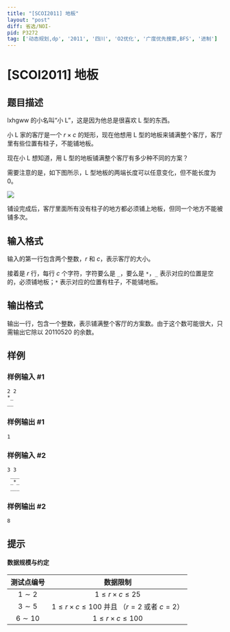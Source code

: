 ```yaml
---
title: "[SCOI2011] 地板"
layout: "post"
diff: 省选/NOI-
pid: P3272
tag: ['动态规划,dp', '2011', '四川', 'O2优化', '广度优先搜索,BFS', '进制']
---
```

# [SCOI2011] 地板
## 题目描述

lxhgww 的小名叫“小 L”，这是因为他总是很喜欢 L 型的东西。

小 L 家的客厅是一个 $r\times c$ 的矩形，现在他想用 L 型的地板来铺满整个客厅，客厅里有些位置有柱子，不能铺地板。

现在小 L 想知道，用 L 型的地板铺满整个客厅有多少种不同的方案？

需要注意的是，如下图所示，L 型地板的两端长度可以任意变化，但不能长度为 $0$。

![](https://cdn.luogu.com.cn/upload/pic/4636.png)

铺设完成后，客厅里面所有没有柱子的地方都必须铺上地板，但同一个地方不能被铺多次。
## 输入格式

输入的第一行包含两个整数，$r$ 和 $c$，表示客厅的大小。

接着是 $r$ 行，每行 $c$ 个字符，字符要么是 `_`，要么是 `*`，`_` 表示对应的位置是空的，必须铺地板；`*` 表示对应的位置有柱子，不能铺地板。
## 输出格式

输出一行，包含一个整数，表示铺满整个客厅的方案数。由于这个数可能很大，只需输出它除以 $20110520$ 的余数。
## 样例

### 样例输入 #1
```
2 2
*_
__
```
### 样例输出 #1
```
1
```
### 样例输入 #2
```
3 3
 ___
 _*_
 ___
```
### 样例输出 #2
```
8
```
## 提示

#### 数据规模与约定
| 测试点编号 | 数据限制 |
| :----------: | :----------: |
| $1\sim 2$ | $1\le r\times c\le 25$ |
| $3\sim 5$ | $1\le r\times c\le 100$ 并且 （$r=2$ 或者 $c=2$） |
| $6\sim 10$ | $1\le r\times c\le 100$ |
